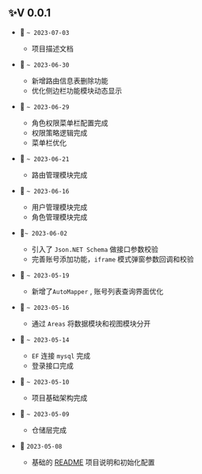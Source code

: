 ## ✨V 0.0.1    

+ :tada: `~ 2023-07-03`
  
  + 项目描述文档

+ :tada: `~ 2023-06-30`
  
  + 新增路由信息表删除功能
  + 优化侧边栏功能模块动态显示

+ :tada: `~ 2023-06-29`
  
  + 角色权限菜单栏配置完成
  + 权限策略逻辑完成
  + 菜单栏优化

+ :tada: `~ 2023-06-21`
  
  + 路由管理模块完成

+ :tada: `~ 2023-06-16`
  
  + 用户管理模块完成
  + 角色管理模块完成

+ :tada:`~ 2023-06-02`
  
  + 引入了 `Json.NET Schema`  做接口参数校验
  + 完善账号添加功能，`iframe` 模式弹窗参数回调和校验

+ :tada: `~ 2023-05-19`
  
  + 新增了`AutoMapper` , 账号列表查询界面优化
  
+ :tada: `~ 2023-05-16`
  
  + 通过 `Areas`  将数据模块和视图模块分开  
  
+ :tada: `~ 2023-05-14`
  + `EF`  连接  `mysql`  完成 
  + 登录接口完成

+ :tada:  `~ 2023-05-10`

  + 项目基础架构完成
  
+ :tada:  `~ 2023-05-09`

  + 仓储层完成
  
+ :tada:  `2023-05-08`

  + 基础的 [README](./README.md) 项目说明和初始化配置
  
  
  